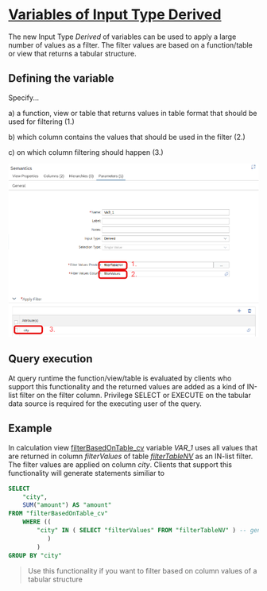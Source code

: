 # [Variables of Input Type Derived](https://help.sap.com/docs/hana-cloud-database/sap-hana-cloud-sap-hana-database-modeling-guide-for-sap-business-application-studio/create-variables)

The new Input Type *Derived* of variables can be used to apply a large number of values as a filter. The filter values are based on a function/table or view that returns a tabular structure.



## Defining the variable

Specify...

a) a function, view or table that returns values in table format that should be used for filtering (1.)

b) which column contains the values that should be used in the filter (2.)

c) on which column filtering should happen (3.)

![derived variable](./screenshots/derivedVariable.png)



## Query execution
At query runtime the function/view/table is evaluated by clients who support this functionality and the returned values are added as a kind of IN-list filter on the filter column. Privilege SELECT or EXECUTE on the tabular data source is required for the executing user of the query.

## Example

In calculation view [filterBasedOnTable_cv](./filterBasedOnTable_cv.hdbcalculationview) variable *VAR_1* uses all values that are returned in column *filterValues* of table [*filterTableNV*](./filterTableNV.csv) as an IN-list filter. The filter values are applied on column *city*.
Clients that support this functionality will generate statements similiar to 

```SQL
SELECT 
	"city",
	SUM("amount") AS "amount"
FROM "filterBasedOnTable_cv"
    WHERE (( 
        "city" IN ( SELECT "filterValues" FROM "filterTableNV" ) -- generated based on variable definition
           )
        )
GROUP BY "city"
```

> Use this functionality if you want to filter based on column values of a tabular structure

